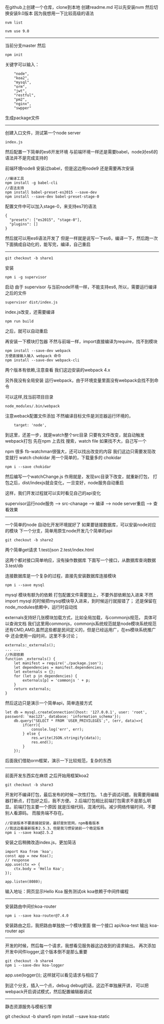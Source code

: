在github上创建一个仓库，clone到本地
创建readme.md
可以先安装nvm
然后切换安装9.0版本
因为我想用一下比较高级的语法
```
nvm list

nvm use 9.0
```

------

当前分支master
然后
```
npm init
```
关键字可以输入：
```
    "node",
    "koa2",
    "mysql",
    "orm",
    "jwt",
    "restful",
    "pm2",
    "nginx",
    "swpper"
```
生成package文件

----

创建入口文件，测试第一个node server
```
index.js
```

然后配置一下简单的es6开发环境
与前端环境一样还是需要babel，node对es6的语法并不是完成支持的

前端环境node8
安装过babel，但是这边用node9
还是需要再次安装

```
//编译工具
npm install -g babel-cli
//语法支持
npm install babel-preset-es2015 --save-dev
npm install --save-dev babel-preset-stage-0

```
配置文件中可以加入stage-0，来支持es7的语法
```
{
  "presets": ["es2015", "stage-0"],
  "plugins": []
}
```

然后就可以用es6语法开发了
但是一样就是说写一下es6，编译一下，然后跑一次
下面搞成自动化的，能写完，编译，自己重启



----

```
git checkout -b share1
```

安装
```
npm i -g supervisor
```
启动
由于 supervisor 与当前node环境一样，不能支持es6,
所以，需要运行编译之后的文件
```
supervisor dist/index.js
```
index.js改变，还需要编译
```
npm run build
```
之后，就可以自动重启

再安装一下模块打包器
不然与前端一样，import直接编译为require，找不到模块
```
npm install --save-dev webpack
方便直接输入输入 webpack 命令
npm install --save-dev webpack-cli
```
两个版本有依赖,注意查看
我们这边安装的webpack 4.x


另外我没有全局安装
运行webpack，由于环境变量里面没有webpack会找不到命令

可以这样,找当前项目目录
```
node_modules/.bin/webpack
```

注意weback配置文件添加
不然编译目标文件是浏览器运行环境的，

```
    target: 'node',
```

到这里，还差一步，就是watch整个src目录
只要有文件改变，就自动触发webpack打包
先在npm 上去找 搜索，watch file
如果找不大，自己写一个


npm 很多
 fb-watchman很强大，还可以找出改变的内容
 我们这边只需要发现改变就行
 watch
 chokidar
 用一个简单的，下载量多的 chokidar

```
npm i --save chokidar
```
然后编写一个watchChange.js
作用就是，发现src目录下改变，就重新打包，
打包之后，dist/indexjs就会变化，一旦变好，node服务自动重启

这样，我们开发过程就可以实时看见自己的api变化

supervisor运行node服务 -->
src-chanage -->
编译 -->
node server重启
-->
查看效果

-------

一个简单的node 自动化开发环境就好了
如果要链接数据库，可以安装node对应的模块
下一个分支，简单用原生node开发几个简单的api
```
git checkout -b share2
```
两个简单get请求
1.test/json
2.test/index.html

这两个都对接口简单响应，没有操作数据库
下面写一个接口，从数据库查询数据
3.test/db

连接数据库是一个复杂的过程，直接先安装数据库连接模块
```
npm i --save mysql
```
mysql 模块有额为的依赖
打包配置文件需要加上，不要外部依赖加入进来
不然import mysql 的时候把mysql模块导入进来，到时候运行就报错了；
还是保留在node_modules依赖中，运行时自动找

externals支持好几张模块加载方式，比如全局加载，与commonjs规范，
具体可以查询文档
我们这里用commonjs，commonjs系统规范就是node模块系统规范
还有CMD,AMD,虽然这些都是民间定义的，但是已经运用广，在es模块系统推广中
还会使用一段时间，这里不多讨论；

```
externals:_externals();
... ...
//外部依赖
function _externals() {
    let manifest = require('./package.json');
    let dependencies = manifest.dependencies;
    let externals = {};
    for (let p in dependencies) {
        externals[p] = 'commonjs ' + p;
    }
    return externals;
}

```
然后这边只是演示一个简单api，简单连接方式
```
let db = mysql.createConnection({host: '127.0.0.1', user: 'root', password: 'mac123', database: 'information_schema'});
    db.query("SELECT * FROM `USER_PRIVILEGES`;", (err, data)=>{
        if(err){
            console.log('err', err);
        } else {
            res.write(JSON.stringify(data));
            res.end();
        }
    });
```
后面我们借助orm框架，演示一下比较规范，复杂的东西

-------
前面开发东西实在麻烦
之后开始用框架koa2

```
git checkout -b share3
```
开发时不编译打包，最后发布的时候一次性打包。
1.由于调试问题。我需要用编辑器打断点，打包好之后，我不方便。
2.后端打包相比前端打包需求不是那么明显。前端打包主要一个原因
就是压缩代码，混淆代码。减少网络传输时间，不要别人看源码。
而服务端不存在。

```
//安装版本不要直接就安装，最好是到官网，npm看看版本
//我这边看最新版本2.5.3，但是我习惯安装前一个稳定版本
npm i --save koa@2.5.2
```
安装之后稍微改造index.js，更加简洁
```
import Koa from 'koa';
const app = new Koa();
// response
app.use(ctx => {
    ctx.body = 'Hello Koa';
});

app.listen(8080);
```
输入地址：网页显示Hello Koa
服务测试ok
koa依赖于中间件编程

----

安装路由中间价koa-router
```
npm i --save koa-router@7.4.0
```
安装路由之后，我把路由单独放一个模块里面
做一个接口
api/koa-test
输出
koa-router api

--------

开发的时候，然后每一个请求，我想看见服务器这边收到的请求输出。
再次添加开发中间件logger,这个版本倒不是那么重要

```
git checkout -b share4
npm i --save-dev koa-logger
```
app.use(logger());
这样就可以看见请求与相应了


到这个分支，插入一个点，debug
debug的话，这边不单独展开讲，
可以把webpack开启调试模式，然后配置编辑器调试


-----

静态资源服务与模板引擎

git checkout -b share5
npm install --save koa-static
